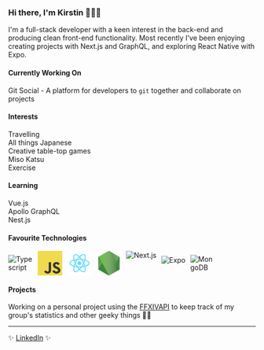 ### Hi there, I'm Kirstin 🧑🏼‍💻

I'm a full-stack developer with a keen interest in the back-end and producing clean front-end functionality. Most recently I've been enjoying creating projects with Next.js and GraphQL, and exploring React Native with Expo.

#### Currently Working On

Git Social - A platform for developers to ```git``` together and collaborate on projects

#### Interests

Travelling  
All things Japanese  
Creative table-top games  
Miso Katsu  
Exercise  

#### Learning

Vue.js  
Apollo GraphQL  
Nest.js  

#### Favourite Technologies
<div style="display: flex; align-items: center;">
<Img src="https://upload.wikimedia.org/wikipedia/commons/thumb/4/4c/Typescript_logo_2020.svg/800px-Typescript_logo_2020.svg.png" alt="Typescript" width="50px"/>
<Img  style="padding-left: 10px" src="https://raw.githubusercontent.com/github/explore/80688e429a7d4ef2fca1e82350fe8e3517d3494d/topics/javascript/javascript.png" height="50px" alt="Javascript"/>
<Img style="padding-left:10px" src="https://raw.githubusercontent.com/github/explore/80688e429a7d4ef2fca1e82350fe8e3517d3494d/topics/react/react.png" height="50px" alt="React"/>
<Img style="padding-left:10px" src="https://raw.githubusercontent.com/github/explore/80688e429a7d4ef2fca1e82350fe8e3517d3494d/topics/nodejs/nodejs.png" height="50px" alt="Node.js"/>
<Img style="padding-left:10px" src="https://external-content.duckduckgo.com/iu/?u=https%3A%2F%2Fseeklogo.com%2Fimages%2FN%2Fnext-js-logo-7929BCD36F-seeklogo.com.png&f=1&nofb=1" height="50px"  alt="Next.js"/>
<Img style="padding-left:10px" src="https://external-content.duckduckgo.com/iu/?u=https%3A%2F%2Fmiro.medium.com%2Fmax%2F1200%2F1*OwTgC3_fZg3lUg7Nc17F8Q.png&f=1&nofb=1" height="30px" alt="Expo" />
<Img style="padding-left:10px" src="https://camo.githubusercontent.com/eb544c0262556ace11312855c8a322541c093b7b0529b2a54175f8141174e924/68747470733a2f2f68617272796c696e3334392e6769746875622e696f2f48617272792d4c696e2d506572736f6e616c2d576562736974652f696d616765732f6d6f6e676f64622e706e67" alt="MongoDB" width="50px"/>
</div>

#### Projects

Working on a personal project using the [FFXIVAPI](https://github.com/xivapi) to keep track of my group's statistics and other geeky things 💪🏼

---


✨ [LinkedIn](https://www.linkedin.com/in/kirstinmbuchanan/) ✨

<!--
**kirstinbuchanan/kirstinbuchanan** is a ✨ _special_ ✨ repository because its `README.md` (this file) appears on your GitHub profile.

Here are some ideas to get you started:

- 🔭 I’m currently working on ...
- 🌱 I’m currently learning ...
- 👯 I’m looking to collaborate on ...
- 🤔 I’m looking for help with ...
- 💬 Ask me about ...
- 📫 How to reach me: ...
- 😄 Pronouns: ...
- ⚡ Fun fact: ...
-->
